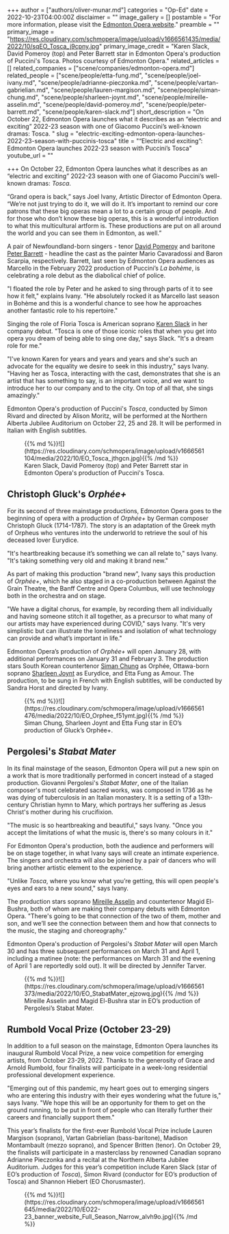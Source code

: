 +++
author = ["authors/oliver-munar.md"]
categories = "Op-Ed"
date = 2022-10-23T04:00:00Z
disclaimer = ""
image_gallery = []
postamble = "For more information, please visit the [Edmonton Opera website](https://www.edmontonopera.com/)."
preamble = ""
primary_image = "https://res.cloudinary.com/schmopera/image/upload/v1666561435/media/2022/10/sqEO_Tosca_j9cpny.jpg"
primary_image_credit = "Karen Slack, David Pomeroy (top) and Peter Barrett star in Edmonton Opera's production of Puccini's Tosca. Photos courtesy of Edmonton Opera."
related_articles = []
related_companies = ["scene/companies/edmonton-opera.md"]
related_people = ["scene/people/etta-fung.md", "scene/people/joel-ivany.md", "scene/people/adrianne-pieczonka.md", "scene/people/vartan-gabrielian.md", "scene/people/lauren-margison.md", "scene/people/siman-chung.md", "scene/people/sharleen-joynt.md", "scene/people/mireille-asselin.md", "scene/people/david-pomeroy.md", "scene/people/peter-barrett.md", "scene/people/karen-slack.md"]
short_description = "On October 22, Edmonton Opera launches what it describes as an “electric and exciting” 2022-23 season with one of Giacomo Puccini’s well-known dramas: Tosca. "
slug = "electric-exciting-edmonton-opera-launches-2022-23-season-with-puccinis-tosca"
title = "“Electric and exciting”: Edmonton Opera launches 2022-23 season with Puccini’s Tosca"
youtube_url = ""

+++
On October 22, Edmonton Opera launches what it describes as an “electric and exciting” 2022-23 season with one of Giacomo Puccini’s well-known dramas: _Tosca_.

“Grand opera is back,” says Joel Ivany, Artistic Director of Edmonton Opera. “We’re not just trying to do it, we will do it. It’s important to remind our core patrons that these big operas mean a lot to a certain group of people. And for those who don’t know these big operas, this is a wonderful introduction to what this multicultural artform is. These productions are put on all around the world and you can see them in Edmonton, as well.”

A pair of Newfoundland-born singers - tenor [David Pomeroy](/scene/people/david-pomeroy/) and baritone [Peter Barrett](/scene/people/peter-barrett/) - headline the cast as the painter Mario Cavaradossi and Baron Scarpia, respectively. Barrett, last seen by Edmonton Opera audiences as Marcello in the February 2022 production of Puccini’s _La bohème_, is celebrating a role debut as the diabolical chief of police.

"I floated the role by Peter and he asked to sing through parts of it to see how it felt," explains Ivany. "He absolutely rocked it as Marcello last season in Bohème and this is a wonderful chance to see how he approaches another fantastic role to his repertoire."

Singing the role of Floria Tosca is American soprano [Karen Slack](/scene/people/karen-slack/) in her company debut. "Tosca is one of those iconic roles that when you get into opera you dream of being able to sing one day," says Slack. "It's a dream role for me."

"I've known Karen for years and years and years and she's such an advocate for the equality we desire to seek in this industry," says Ivany. "Having her as Tosca, interacting with the cast, demonstrates that she is an artist that has something to say, is an important voice, and we want to introduce her to our company and to the city. On top of all that, she sings amazingly."

Edmonton Opera's production of Puccini's _Tosca_, conducted by Simon Rivard and directed by Alison Moritz, will be performed at the Northern Alberta Jubilee Auditorium on October 22, 25 and 28. It will be performed in Italian with English subtitles.

<figure data-type="image">{{% md %}}![](https://res.cloudinary.com/schmopera/image/upload/v1666561104/media/2022/10/EO_Tosca_jthgcn.jpg){{% /md %}}

<figcaption>Karen Slack, David Pomeroy (top) and Peter Barrett star in Edmonton Opera's production of Puccini's Tosca.</figcaption>  
</figure>

## Christoph Gluck's _Orphée+_

For its second of three mainstage productions, Edmonton Opera goes to the beginning of opera with a production of _Orphée+_ by German composer Christoph Gluck (1714-1787). The story is an adaptation of the Greek myth of Orpheus who ventures into the underworld to retrieve the soul of his deceased lover Eurydice.

"It's heartbreaking because it’s something we can all relate to," says Ivany. "It's taking something very old and making it brand new."

As part of making this production "brand new", Ivany says this production of _Orphée+_, which he also staged in a co-production between Against the Grain Theatre, the Banff Centre and Opera Columbus, will use technology both in the orchestra and on stage.

"We have a digital chorus, for example, by recording them all individually and having someone stitch it all together, as a precursor to what many of our artists may have experienced during COVID," says Ivany. "It's very simplistic but can illustrate the loneliness and isolation of what technology can provide and what’s important in life."

Edmonton Opera’s production of _Orphée+_ will open January 28, with additional performances on January 31 and February 3. The production stars South Korean countertenor [Siman Chung](/scene/people/siman-chung/) as Orphée, Ottawa-born soprano [Sharleen Joynt](/scene/people/sharleen-joynt/) as Eurydice, and Etta Fung as Amour. The production, to be sung in French with English subtitles, will be conducted by Sandra Horst and directed by Ivany.

<figure data-type="image">{{% md %}}![](https://res.cloudinary.com/schmopera/image/upload/v1666561476/media/2022/10/EO_Orphee_f51ymt.jpg){{% /md %}}

<figcaption>Siman Chung, Sharleen Joynt and Etta Fung star in EO’s production of Gluck’s Orphée+.</figcaption>  
</figure>

## Pergolesi's _Stabat Mater_

In its final mainstage of the season, Edmonton Opera will put a new spin on a work that is more traditionally performed in concert instead of a staged production. Giovanni Pergolesi's _Stabat Mater_, one of the Italian composer's most celebrated sacred works, was composed in 1736 as he was dying of tuberculosis in an Italian monastery. It is a setting of a 13th-century Christian hymn to Mary, which portrays her suffering as Jesus Christ's mother during his crucifixion.

"The music is so heartbreaking and beautiful," says Ivany. "Once you accept the limitations of what the music is, there's so many colours in it."

For Edmonton Opera's production, both the audience and performers will be on stage together, in what Ivany says will create an intimate experience. The singers and orchestra will also be joined by a pair of dancers who will bring another artistic element to the experience.

"Unlike _Tosca_, where you know what you’re getting, this will open people's eyes and ears to a new sound," says Ivany.

The production stars soprano [Mireille Asselin](/scene/people/mireille-asselin/) and countertenor Magid El-Bushra, both of whom are making their company debuts with Edmonton Opera. "There's going to be that connection of the two of them, mother and son, and we’ll see the connection between them and how that connects to the music, the staging and choreography."

Edmonton Opera's production of Pergolesi's _Stabat Mater_ will open March 30 and has three subsequent performances on March 31 and April 1, including a matinee (note: the performances on March 31 and the evening of April 1 are reportedly sold out). It will be directed by Jennifer Tarver.

<figure data-type="image">{{% md %}}![](https://res.cloudinary.com/schmopera/image/upload/v1666561373/media/2022/10/EO_StabatMater_ejzowq.jpg){{% /md %}}

<figcaption>Mireille Asselin and Magid El-Bushra star in EO’s production of Pergolesi’s Stabat Mater.</figcaption>  
</figure>

## Rumbold Vocal Prize (October 23-29)

In addition to a full season on the mainstage, Edmonton Opera launches its inaugural Rumbold Vocal Prize, a new voice competition for emerging artists, from October 23-29, 2022. Thanks to the generosity of Grace and Arnold Rumbold, four finalists will participate in a week-long residential professional development experience.

"Emerging out of this pandemic, my heart goes out to emerging singers who are entering this industry with their eyes wondering what the future is," says Ivany. "We hope this will be an opportunity for them to get on the ground running, to be put in front of people who can literally further their careers and financially support them."

This year’s finalists for the first-ever Rumbold Vocal Prize include Lauren Margison (soprano), Vartan Gabrielian (bass-baritone), Madison Montambault (mezzo soprano), and Spencer Britten (tenor). On October 29, the finalists will participate in a masterclass by renowned Canadian soprano Adrianne Pieczonka and a recital at the Northern Alberta Jubilee Auditorium. Judges for this year’s competition include Karen Slack (star of EO’s production of _Tosca_), Simon Rivard (conductor for EO’s production of Tosca) and Shannon Hiebert (EO Chorusmaster).

<figure data-type="image">{{% md %}}![](https://res.cloudinary.com/schmopera/image/upload/v1666561645/media/2022/10/EO22-23_banner_website_Full_Season_Narrow_alvh9o.jpg){{% /md %}}

</figure>
